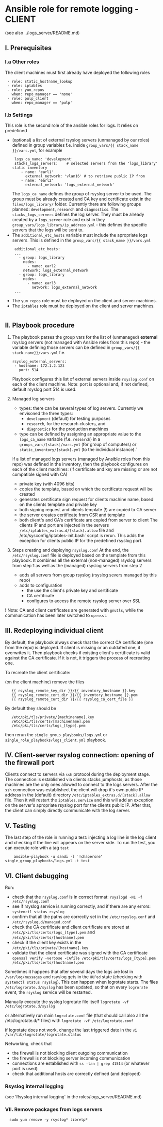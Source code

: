 # Ansible role for remote logging - CLIENT

(see also ../logs_server/README.md)

## I. Prerequisites

### I.a Other roles

The client machines must first already have deployed the following roles

```
 - role: static_hostname_lookup
 - role: iptables
 - role: yum_repos
   when: repo_manager == 'none'
 - role: pulp_client
   when: repo_manager == 'pulp'
```

### I.b Settings

This role is the second role of the ansible roles for logs. It relies on predefined
 - (optional) a list of external rsyslog servers (unmanaged by our roles) defined
   in group variables f.e. inside `group_vars/{{ stack_name }}/vars.yml`, for example
   ```
    logs_ca_name: 'development'
    stacks_logs_servers:    # selected servers from the 'logs_library' static inventory
       - name: 'earl1'
         external_network: 'vlan16' # to retrieve public IP from
       - name: 'earl2'
         external_network: 'logs_external_network'
   ```
   The `logs_ca_name` defines the group of rsyslog server to be used. The group must be already
   created and CA key and certificate exist in the `files/logs_library/` folder.
   Currently there are following groups planned: `development`, `research` and `diagnostics`.
   The `stacks_logs_servers` defines the log server. They must be already created by a
   `logs_server` role and exist in they `group_vars/logs_library/ip_address.yml` - this defines
   the specific servers that the logs will be sent to.
 - The `additional_etc_hosts` variable must include the apropriate logs servers. This is defined
   in the `group_vars/{{ stack_name }}/vars.yml`
   ```
    additional_etc_hosts:
    ...
      - group: logs_library
        nodes:
          - name: earl2
        network: logs_external_network
      - group: logs_library
        nodes:
          - name: earl3
            network: logs_external_network
    ...
 - The `yum_repos` role must be deployed on the client and server machines.
 - The `iptables` role must be deployed on the client and server machines.
   ```

## II. Playbook procedure

1. The playbook parses the group vars for the list of (unmanaged) **external** rsyslog servers
   (not managed with Ansible roles from this repo) - the variable defining those
   servers can be defined in `group_vars/{{ stack_name}}/vars.yml` f.e.
   ```
   rsyslog_external_servers:
    - hostname: 172.1.2.123
      port: 514
   ```
   Playbook configures this list of external servers inside `rsyslog.conf` on each
   of the client machine.
   Note: port is optional and, if not defined, default rsyslog port 514 is used.

2. Managed log servers

    - types: there can be several types of log servers. Currently we envisoned the three types:
      - `development` (default) for testing purposes
      - `research`, for the research clusters, and
      - `diagnostics` for the production machines
    - type can be defined by assigning an appropriate value to the `logs_ca_name` variable (f.e.
      `research`) in a `groups_vars/[stack]/vars.yml` (for group of computers) or
      `static_inventory/[stack].yml` (to the individual instance).`

   If a list of managed logs servers (managed by Ansible roles from this repo) was
   defined in the inventory, then the playbook configures on each of the client machines:
   (if certificate and key are missing or are not compatible signed with CA)

    - private key (with 4096 bits)
    - copies the template, based on which the certificate request will be created
    - generates certificate sign request for clients machine name, based on the
      clients template and private key
    - both signing request and clients template (!) are copied to CA server
    - the server creates certificate from CSR and template
    - both client's and CA's certificate are copied from server to client
   The clients IP and port are injected in the servers `/etc/iptables_extras.d/[stack].allow`
   file and /etc/sysconfig/iptables-init.bash` script is rerun. This adds the exception for
   clients public IP for the predefined rsyslog port.

3. Steps creating and deploying `rsyslog.conf`
   At the end, the `/etc/rsyslog.conf` file is deployed based on the template from
   this playbook. It combines all the external (non-managed) rsyslog servers from
   step 1 as well as the (managed) rsyslog servers from step 2
    - adds all servers from group rsyslog (rsyslog severs managed by this repo)
    - adds to configuration
      - the use the client's private key and certificate
      - CA certificate
      - configures to access the remote rsyslog server over SSL

! Note: CA and client certificates are generated with `gnutls`, while the communication has
been later switched to `openssl`.

## III. Redeploying individual client

By default, the playbook always check that the correct CA certificate (one from the
repo) is deployed. If client is missing or an outdated one, it overwrites it. Then
playbook checks if existing client's certificate is valid against the CA certificate.
If it is not, it triggers the process of recreating one.

To recreate the client certificate:

(on the client machine) remove the files

```
   {{ rsyslog_remote_key_dir }}/{{ inventory_hostname }}.key
   {{ rsyslog_remote_cert_dir }}/{{ inventory_hostname }}.pem
   {{ rsyslog_remote_cert_dir }}/{{ rsyslog_ca_cert_file }}
```

By default they should be

```
   /etc/pki/tls/private/[machinename].key
   /etc/pki/tls/certs/[machinename].pem
   /etc/pki/tls/certs/logs_[type].pem
```

then rerun the `single_group_playbooks/logs.yml` or `single_role_playbooks/logs_client.yml`
playbook.

## IV. Client-server rsyslog connection: opening of the firewall port

Clients connect to servers via `ssh` protocol during the deployment stage. The connection is
established via clients stacks jumphosts, as those machines are the only ones allowed to connect
to the logs servers. After the `ssh` connection was established, the client will drop it's own
public IP address in the (default) directory `/etc/iptables_extras.d/[stack].allow` file. Then it
will restart the `iptables.service` and this will add an exception on the server's apropriate
rsyslog port for the clients public IP.
After that, the client can simply directly communicate with the log server.

## V. Testing

The last step of the role in running a test: injecting a log line in the log client and checking if the line
will appears on the server side. To run the test, you can execute role with a tag `test`

```
    ansible-playbook -u sandi -l '!chaperone' single_group_playbooks/logs.yml -t test
```

## VI. Client debugging

Run:

- check that the `rsyslog.conf` is in correct format: `rsyslogd -N1 -f /etc/rsyslog.conf`
- see if rsyslog service is running correctly, and if there are any errors: `systemctl status rsyslog`
- confirm that all the paths are correctly set in the `/etc/rsyslog.conf` and `/etc/rsyslog.d/managed.conf`
- check the CA certificate and client certificate are stored at `/etc/pki/tls/certs/logs_[type].pem` and `/etc/pki/tls/certs/[hostname].pem`
- check if the client key exists in the `/etc/pki/tls/private/[hostname].key`
- validate that the client certificate was signed with the CA certificate `openssl verify -verbose -CAfile /etc/pki/tls/certs/logs_[type].pem /etc/pki/tls/certs/[hostname].pem`

Sometimes it happens that after several days the logs are lost in `/var/log/messages` and rsyslog gets in the `HUPed` state (checking with `systemctl status rsyslog`). This can happen when logrotate starts. The files `/etc/logrorate.d/syslog` has been updated, so that on every `logrorate` event, the `rsyslog` service will be restarted.

Manually execute the syslog logrotate file itself
    `logrotate -vf /etc/logrotate.d/syslog`

or alternatively run main `logrotate.conf` file (that should call also all the /etc/logrotate.d/* files) with
    `logrotate -vf /etc/logrotate.conf`

if logrotate does not work, change the last triggered date in the
    `vi /var/lib/logrotate/logrotate.status`

Networking, check that

 - the firewall is not blocking client outgoing communication
 - the firewall is not blocking server incoming communication
 - connections are established with `ss -tan | grep 41514` (or whatever port is used)
 - check that additional hosts are correctly defined (and deployed)

### Rsyslog internal logging

(see 'Rsyslog internal logging' in the roles/logs_server/README.md)

### VII. Remove packages from logs servers

```
  sudo yum remove -y rsyslog* librelp*
```
